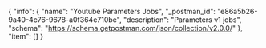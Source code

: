 {
  "info": {
    "name": "Youtube Parameters Jobs",
    "_postman_id": "e86a5b26-9a40-4c76-9678-a0f364e710be",
    "description": "Parameters v1 jobs",
    "schema": "https://schema.getpostman.com/json/collection/v2.0.0/"
  },
  "item": []
}